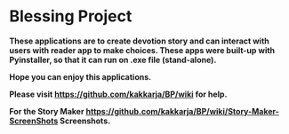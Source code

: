 # Blessing Project
**These applications are to create devotion story and can interact with users with reader app to make choices. These apps were built-up with Pyinstaller, so that it can run on .exe file (stand-alone).**

**Hope you can enjoy this applications.**

**Please visit https://github.com/kakkarja/BP/wiki for help.**

**For the Story Maker https://github.com/kakkarja/BP/wiki/Story-Maker-ScreenShots Screenshots.**

